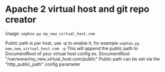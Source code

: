 # Apache 2 virtual host and git repo creator #


Usage: `sophie.py my_new_virtual_host.com`

Public path is per host, use -p to enable it, for example
`sophie.py new_new_virtual_host.com -p`
This will append the public path to DocumentRoot of your virtual host config
ex. DocumentRoot "/var/www/my_new_virtual_host.com/public"
Public path can be set via the "http_public_path" config parameter